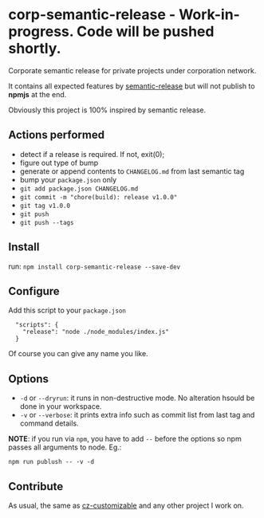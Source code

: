 # corp-semantic-release - Work-in-progress. Code will be pushed shortly.

Corporate semantic release for private projects under corporation network.

It contains all expected features by [semantic-release](https://github.com/semantic-release/semantic-release) but will not publish to **npmjs** at the end. 

Obviously this project is 100% inspired by semantic release.


## Actions performed

* detect if a release is required. If not, exit(0);
* figure out type of bump
* generate or append contents to `CHANGELOG.md` from last semantic tag
* bump your `package.json` only
* `git add package.json CHANGELOG.md` 
* `git commit -m "chore(build): release v1.0.0"`
* `git tag v1.0.0`
* `git push`
* `git push --tags`


## Install 
run: `npm install corp-semantic-release --save-dev`

## Configure

Add this script to your `package.json`

```
  "scripts": {
    "release": "node ./node_modules/index.js"
  }
```
Of course you can give any name you like.

## Options
* `-d` or `--dryrun`: it runs in non-destructive mode. No alteration hsould be done in your workspace.
* `-v` or `--verbose`: it prints extra info such as commit list from last tag and command details.  

**NOTE**: if you run via `npm`, you have to add `--` before the options so npm passes all arguments to node. Eg.:

`npm run publush -- -v -d`


## Contribute
As usual, the same as [cz-customizable](https://github.com/leonardoanalista/cz-customizable#contributing) and any other project I work on.
